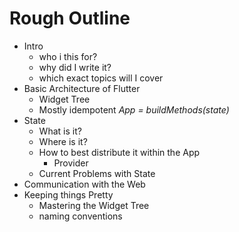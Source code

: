# Rough Outline
- Intro
    - who i this for?
    - why did I write it?
    - which exact topics will I cover
- Basic Architecture of Flutter
    - Widget Tree
    - Mostly idempotent _App = buildMethods(state)_
- State
    - What is it?
    - Where is it?
    - How to best distribute it within the App
        - Provider
    - Current Problems with State
- Communication with the Web
- Keeping things Pretty
    - Mastering the Widget Tree
    - naming conventions
